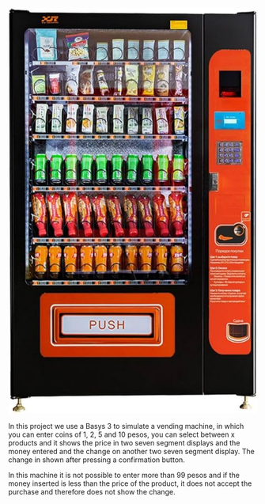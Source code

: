 ![Texto alternativo](613ff03kWJL._AC_UF894,1000_QL80_.jpg)



In this project we use a Basys 3 to simulate a vending machine, in which you can enter coins of 1, 2, 5 and 10 pesos, you can select between x products and it shows the price in two seven segment displays and the money entered and the change on another two seven segment display. The change in shown after pressing a confirmation button.


In this machine it is not possible to enter more than 99 pesos and if the money inserted is less than the price of the product, it does not accept the purchase and therefore does not show the change.

